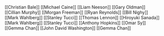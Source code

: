 [[Christian Bale]]
[[Michael Caine]]
[[Liam Neeson]]
[[Gary Oldman]]
[[Cillian Murphy]]
[[Morgan Freeman]]
[[Ryan Reynolds]]
[[Bill Nighy]]
[[Mark Wahlberg]]
[[Stanley Tucci]]
[[Thomas Lennon]]
[[Hiroyuki Sanada]]
[[Mark Wahlberg]]
[[Stanley Tucci]]
[[Anthony Hopkins]]
[[Omar Sy]]
[[Gemma Chan]]
[[John David Washington]]
[[Gemma Chan]]
